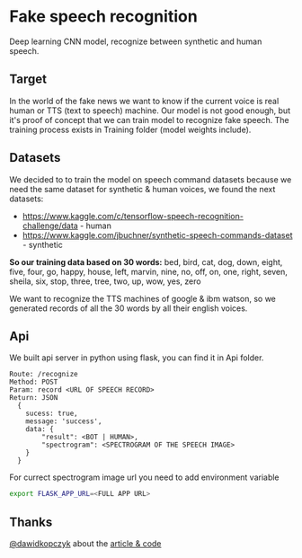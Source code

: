
# Fake speech recognition
Deep learning CNN model, recognize between synthetic and human speech.

## Target
In the world of the fake news we want to know if the current voice is real human or TTS (text to speech) machine.
Our model is not good enough, but it's proof of concept that we can train model to recognize fake speech.
The training process exists in Training folder (model weights include).

## Datasets
We decided to to train the model on speech command datasets because we need the same dataset for synthetic & human voices, we found the next datasets:
- https://www.kaggle.com/c/tensorflow-speech-recognition-challenge/data - human
- https://www.kaggle.com/jbuchner/synthetic-speech-commands-dataset - synthetic

__So our training data based on 30 words:__
bed, bird, cat, dog, down, eight, five, four, go, happy, house, left, marvin, nine, no, off, on, one, right, seven, sheila, six, stop, three, tree, two, up, wow, yes, zero

We want to recognize the TTS machines of google & ibm watson, so we generated records of all the 30 words by all their english voices.

## Api
We built api server in python using flask, you can find it in Api folder.
```
Route: /recognize
Method: POST
Param: record <URL OF SPEECH RECORD>
Return: JSON
  {
    sucess: true,
    message: 'success',
    data: {
        "result": <BOT | HUMAN>,
        "spectrogram": <SPECTROGRAM OF THE SPEECH IMAGE>
    }
  }
```

For currect spectrogram image url you need to add environment variable
```bash
export FLASK_APP_URL=<FULL APP URL>
```

## Thanks
[@dawidkopczyk](https://github.com/dawidkopczyk) about the [article & code](http://dkopczyk.quantee.co.uk/speech-nn/)

